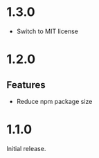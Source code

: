 # 1.3.0

- Switch to MIT license

# 1.2.0

## Features

- Reduce npm package size

# 1.1.0

Initial release.
